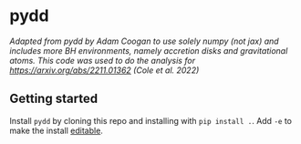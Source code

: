# pydd

_Adapted from pydd by Adam Coogan to use solely numpy (not jax) and includes more BH environments, namely accretion disks and gravitational atoms. This code was used to do the analysis for https://arxiv.org/abs/2211.01362 (Cole et al. 2022)_


## Getting started

Install `pydd` by cloning this repo and installing with `pip install .`.
Add `-e` to make the install [editable](https://pip.pypa.io/en/stable/cli/pip_install/#install-editable).
